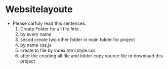 # Websitelayoute
* Please carfuly read this sentences.
  1. Create Folder for all file first .
  2. by every name
  3. secod create two other folder in main folder for project
  4. by name css,js
  5. create to file by index.html,style.css
  6. after the creating all file and folder copy source file or download this project

